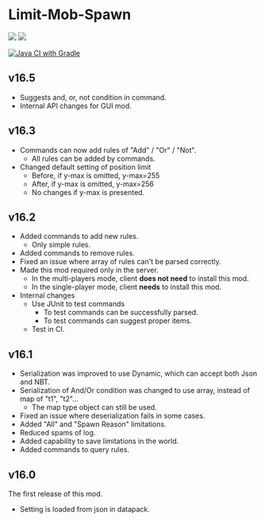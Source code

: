 # Limit-Mob-Spawn

[![](http://cf.way2muchnoise.eu/versions/limit-mob-spawn.svg)][download page]
[![](http://cf.way2muchnoise.eu/full_limit-mob-spawn_downloads.svg)][download page]

[![Java CI with Gradle](https://github.com/Kotori316/LimitMobSpawn/actions/workflows/gradle.yml/badge.svg)][action details]

[download page]: https://www.curseforge.com/minecraft/mc-mods/limit-mob-spawn

[action details]: https://github.com/Kotori316/LimitMobSpawn/actions/workflows/gradle.yml

## v16.5

* Suggests and, or, not condition in command.
* Internal API changes for GUI mod.

## v16.3

* Commands can now add rules of "Add" / "Or" / "Not".
  * All rules can be added by commands.
* Changed default setting of position limit
  * Before, if y-max is omitted, y-max=255
  * After, if y-max is omitted, y-max=256
  * No changes if y-max is presented.

## v16.2

* Added commands to add new rules.
  * Only simple rules.
* Added commands to remove rules.
* Fixed an issue where array of rules can't be parsed correctly.
* Made this mod required only in the server.
  * In the multi-players mode, client **does not need** to install this mod.
  * In the single-player mode, client **needs** to install this mod.
* Internal changes
  * Use JUnit to test commands
    * To test commands can be successfully parsed.
    * To test commands can suggest proper items.
  * Test in CI.

## v16.1

* Serialization was improved to use Dynamic, which can accept both Json and NBT.
* Serialization of And/Or condition was changed to use array, instead of map of "t1", "t2"...
  * The map type object can still be used.
* Fixed an issue where deserialization fails in some cases.
* Added "All" and "Spawn Reason" limitations.
* Reduced spams of log.
* Added capability to save limitations in the world.
* Added commands to query rules.

## v16.0

The first release of this mod.

* Setting is loaded from json in datapack.
